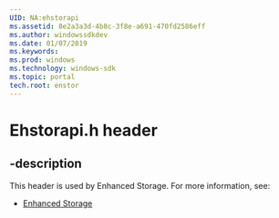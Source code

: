 ```yaml
---
UID: NA:ehstorapi
ms.assetid: 8e2a3a3d-4b8c-3f8e-a691-470fd2586eff
ms.author: windowssdkdev
ms.date: 01/07/2019
ms.keywords: 
ms.prod: windows
ms.technology: windows-sdk
ms.topic: portal
tech.root: enstor
---
```


# Ehstorapi.h header


## -description


This header is used by Enhanced Storage. For more information, see:

- [Enhanced Storage](../_enstor)
